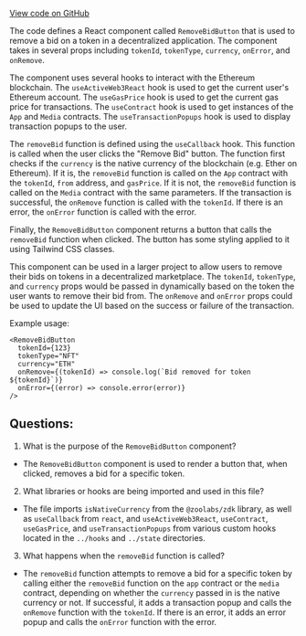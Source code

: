 [View code on GitHub](zoo-labs/zoo/blob/master/core/src/zoo/RemoveBidButton.tsx)

The code defines a React component called `RemoveBidButton` that is used to remove a bid on a token in a decentralized application. The component takes in several props including `tokenId`, `tokenType`, `currency`, `onError`, and `onRemove`. 

The component uses several hooks to interact with the Ethereum blockchain. The `useActiveWeb3React` hook is used to get the current user's Ethereum account. The `useGasPrice` hook is used to get the current gas price for transactions. The `useContract` hook is used to get instances of the `App` and `Media` contracts. The `useTransactionPopups` hook is used to display transaction popups to the user.

The `removeBid` function is defined using the `useCallback` hook. This function is called when the user clicks the "Remove Bid" button. The function first checks if the `currency` is the native currency of the blockchain (e.g. Ether on Ethereum). If it is, the `removeBid` function is called on the `App` contract with the `tokenId`, `from` address, and `gasPrice`. If it is not, the `removeBid` function is called on the `Media` contract with the same parameters. If the transaction is successful, the `onRemove` function is called with the `tokenId`. If there is an error, the `onError` function is called with the error.

Finally, the `RemoveBidButton` component returns a button that calls the `removeBid` function when clicked. The button has some styling applied to it using Tailwind CSS classes.

This component can be used in a larger project to allow users to remove their bids on tokens in a decentralized marketplace. The `tokenId`, `tokenType`, and `currency` props would be passed in dynamically based on the token the user wants to remove their bid from. The `onRemove` and `onError` props could be used to update the UI based on the success or failure of the transaction. 

Example usage:

```
<RemoveBidButton
  tokenId={123}
  tokenType="NFT"
  currency="ETH"
  onRemove={(tokenId) => console.log(`Bid removed for token ${tokenId}`)}
  onError={(error) => console.error(error)}
/>
```
## Questions: 
 1. What is the purpose of the `RemoveBidButton` component?
- The `RemoveBidButton` component is used to render a button that, when clicked, removes a bid for a specific token.

2. What libraries or hooks are being imported and used in this file?
- The file imports `isNativeCurrency` from the `@zoolabs/zdk` library, as well as `useCallback` from `react`, and `useActiveWeb3React`, `useContract`, `useGasPrice`, and `useTransactionPopups` from various custom hooks located in the `../hooks` and `../state` directories.

3. What happens when the `removeBid` function is called?
- The `removeBid` function attempts to remove a bid for a specific token by calling either the `removeBid` function on the `app` contract or the `media` contract, depending on whether the `currency` passed in is the native currency or not. If successful, it adds a transaction popup and calls the `onRemove` function with the `tokenId`. If there is an error, it adds an error popup and calls the `onError` function with the error.